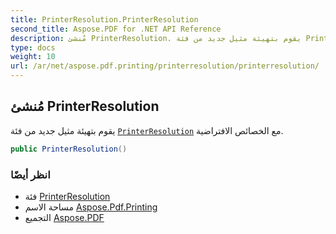```yaml
---
title: PrinterResolution.PrinterResolution
second_title: Aspose.PDF for .NET API Reference
description: مُنشئ PrinterResolution. يقوم بتهيئة مثيل جديد من فئة PrinterResolution مع الخصائص الافتراضية
type: docs
weight: 10
url: /ar/net/aspose.pdf.printing/printerresolution/printerresolution/
---
```

## مُنشئ PrinterResolution

يقوم بتهيئة مثيل جديد من فئة [`PrinterResolution`](../) مع الخصائص الافتراضية.

```csharp
public PrinterResolution()
```

### انظر أيضًا

* فئة [PrinterResolution](../)
* مساحة الاسم [Aspose.Pdf.Printing](../../../aspose.pdf.printing/)
* التجميع [Aspose.PDF](../../../)